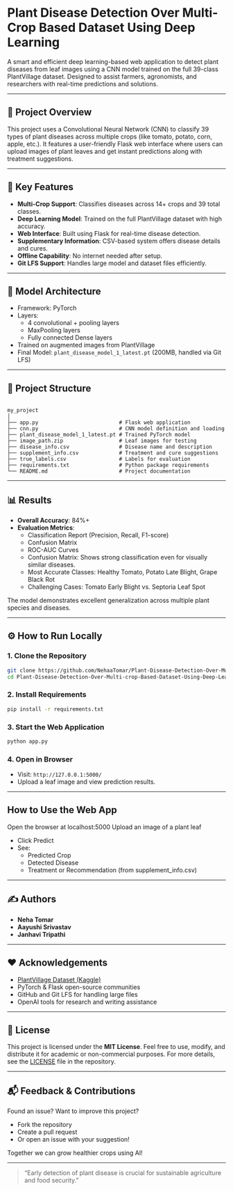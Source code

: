 # Plant Disease Detection Over Multi-Crop Based Dataset Using Deep Learning

A smart and efficient deep learning-based web application to detect plant diseases from leaf images using a CNN model trained on the full 39-class PlantVillage dataset. Designed to assist farmers, agronomists, and researchers with real-time predictions and solutions.

---

## 🌿 Project Overview

This project uses a Convolutional Neural Network (CNN) to classify 39 types of plant diseases across multiple crops (like tomato, potato, corn, apple, etc.). It features a user-friendly Flask web interface where users can upload images of plant leaves and get instant predictions along with treatment suggestions.

---

## 🚀 Key Features

- **Multi-Crop Support**: Classifies diseases across 14+ crops and 39 total classes.
- **Deep Learning Model**: Trained on the full PlantVillage dataset with high accuracy.
- **Web Interface**: Built using Flask for real-time disease detection.
- **Supplementary Information**: CSV-based system offers disease details and cures.
- **Offline Capability**: No internet needed after setup.
- **Git LFS Support**: Handles large model and dataset files efficiently.

---

## 🧠 Model Architecture

- Framework: PyTorch
- Layers:
  - 4 convolutional + pooling layers
  - MaxPooling layers
  - Fully connected Dense layers
- Trained on augmented images from PlantVillage
- Final Model: `plant_disease_model_1_latest.pt` (200MB, handled via Git LFS)

---
## 📁 Project Structure

```

my_project
│
├── app.py                          # Flask web application
├── cnn.py                          # CNN model definition and loading
├── plant_disease_model_1_latest.pt # Trained PyTorch model
├── image_path.zip                  # Leaf images for testing
├── disease_info.csv                # Disease name and description
├── supplement_info.csv             # Treatment and cure suggestions
├── true_labels.csv                 # Labels for evaluation
├── requirements.txt                # Python package requirements
└── README.md                       # Project documentation

````

---

## 📊 Results

- **Overall Accuracy**: 84%+
- **Evaluation Metrics**:
  - Classification Report (Precision, Recall, F1-score)
  - Confusion Matrix
  - ROC-AUC Curves
  - Confusion Matrix: Shows strong classification even for visually similar diseases.
  - Most Accurate Classes: Healthy Tomato, Potato Late Blight, Grape Black Rot
  - Challenging Cases: Tomato Early Blight vs. Septoria Leaf Spot

The model demonstrates excellent generalization across multiple plant species and diseases.

---

## ⚙️ How to Run Locally

### 1. Clone the Repository
```bash
git clone https://github.com/NehaaTomar/Plant-Disease-Detection-Over-Multi-crop-Based-Dataset-Using-Deep-Learning.git
cd Plant-Disease-Detection-Over-Multi-crop-Based-Dataset-Using-Deep-Learning
````

### 2. Install Requirements

```bash
pip install -r requirements.txt
```

### 3. Start the Web Application

```bash
python app.py
```

### 4. Open in Browser

- Visit: `http://127.0.0.1:5000/`
- Upload a leaf image and view prediction results.
---

## How to Use the Web App
Open the browser at localhost:5000
Upload an image of a plant leaf
- Click Predict
- See:
  - Predicted Crop
  - Detected Disease
  - Treatment or Recommendation (from supplement_info.csv)

---

## ✍️ Authors

* **Neha Tomar**
* **Aayushi Srivastav**
* **Janhavi Tripathi**

---

## ❤️ Acknowledgements

* [PlantVillage Dataset (Kaggle)](https://www.kaggle.com/datasets/emmarex/plantdisease)
* PyTorch & Flask open-source communities
* GitHub and Git LFS for handling large files
* OpenAI tools for research and writing assistance

---

## 📝 License

This project is licensed under the **MIT License**.
Feel free to use, modify, and distribute it for academic or non-commercial purposes.
For more details, see the [LICENSE](LICENSE) file in the repository.

---

## 📬 Feedback & Contributions

Found an issue? Want to improve this project?

* Fork the repository
* Create a pull request
* Or open an issue with your suggestion!

Together we can grow healthier crops using AI!

---

> “Early detection of plant disease is crucial for sustainable agriculture and food security.”

```



